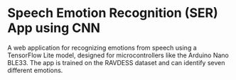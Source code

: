 # Speech Emotion Recognition (SER) App using CNN
A web application for recognizing emotions from speech using a TensorFlow Lite model, designed for microcontrollers like the Arduino Nano BLE33. The app is trained on the RAVDESS dataset and can identify seven different emotions.
